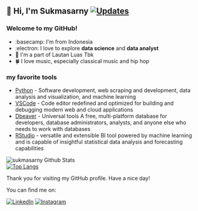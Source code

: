 ## 👋 Hi, I'm Sukmasarny   <a href="https://github.com/sukmasarny/sukmasarny" target="_blank"><img alt="Updates" src="https://img.shields.io/badge/--000000?style=flat-square&logo=RSS&logoColor=white"></a>

### Welcome to my GitHub!
- :basecamp: I'm from Indonesia
- :electron: I love to explore **data science** and **data analyst**
- :briefcase: I'm a part of Lautan Luas Tbk
- :four_leaf_clover: I love music, especially classical music and hip hop

### my favorite tools

* [Python](https://www.python.org/) - Software development, web scraping and development, data analysis and visualization, and machine learning
* [VSCode](https://code.visualstudio.com/) - Code editor redefined and optimized for building and debugging modern web and cloud applications
* [Dbeaver](https://dbeaver.io/) - Universal tools A free, multi-platform database for developers, database administrators, analysts, and anyone else who needs to work with databases
* [RStudio](https://posit.co/) - versatile and extensible BI tool powered by machine learning and is capable of insightful statistical data analysis and forecasting capabilities


![sukmasarny Github Stats](https://github-readme-stats.vercel.app/api?username=sukmasarny&show_icons=true&theme=transparent) <br>
[![Top Langs](https://github-readme-stats.vercel.app/api/top-langs/?username=sukmasarny&layout=compact)](https://github.com/anuraghazra/github-readme-stats)

Thank you for visiting my GitHub profile. Have a nice day!

You can find me on:

[![LinkedIn](https://img.shields.io/badge/linkedin-0077B5?style=for-the-badge&logo=linkedin&logoColor=white&link=https://www.linkedin.com/in/sukma-sarny-934380111/)](https://www.linkedin.com/in/sukma-sarny-934380111/)
[![Instagram](https://img.shields.io/badge/Instagram-E4405F?style=for-the-badge&logo=instagram&logoColor=white&link=https://www.instagram.com/_wht.s_/?igshid=ZDdkNTZiNTM%3D/)](https://www.instagram.com/_wht.s_/?igshid=ZDdkNTZiNTM%3D/)

<!--
**sukmasarny/sukmasarny** is a ✨ _special_ ✨ repository because its `README.md` (this file) appears on your GitHub profile.


